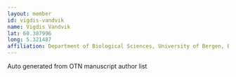 ```yaml
---
layout: member
id: vigdis-vandvik
name: Vigdis Vandvik
lat: 60.387996
long: 5.321487
affiliation: Department of Biological Sciences, University of Bergen, Bergen, Norway
---
```


Auto generated from OTN manuscript author list
